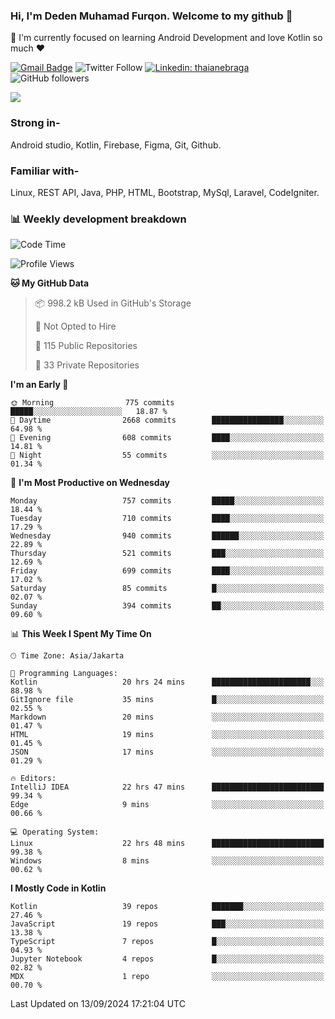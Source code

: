 ### Hi, I'm Deden Muhamad Furqon. Welcome to my github 👋

<!--
**furqoncreative/furqoncreative** is a ✨ _special_ ✨ repository because its `README.md` (this file) appears on your GitHub profile.

Here are some ideas to get you started:

- 🔭 I’m currently working on ...
- 👯 I’m looking to collaborate on ...
- 🤔 I’m looking for help with ...
- 💬 Ask me about ...
- 📫 How to reach me: ...
- 😄 Pronouns: ...
- ⚡ Fun fact: ...
-->

  🌱 I'm currently focused on learning Android Development and love Kotlin so much ❤ 

[![Gmail Badge](https://img.shields.io/badge/-furqoncreative24@gmail.com-c14438?style=flat-square&logo=Gmail&logoColor=white&link=mailto:furqoncreative24@gmail.com)](mailto:furqoncreative24@gmail.com)
![Twitter Follow](https://img.shields.io/twitter/follow/furqoncreative?label=Follow)
[![Linkedin: thaianebraga](https://img.shields.io/badge/-Deden_Muhamad_Furqon-blue?style=flat-square&logo=Linkedin&logoColor=white&link=https://www.linkedin.com/in/anmol-p-singh/)](https://www.linkedin.com/in/furqoncreative/)
![GitHub followers](https://img.shields.io/github/followers/furqoncreative?label=Follow&style=social)

<img src="https://github-readme-stats.sera5-dev.vercel.app/api?username=furqoncreative&hide=stars&show_icons=true&count_private=true&include_all_commits=true&title_color=#008080&icon_color=#008080&hide_border=true" width="">

### Strong in-

Android studio, Kotlin, Firebase, Figma, Git, Github.

### Familiar with-
Linux, REST API, Java, PHP, HTML, Bootstrap, MySql, Laravel, CodeIgniter.

### 📊 Weekly development breakdown

<!--START_SECTION:waka-->
![Code Time](http://img.shields.io/badge/Code%20Time-2%2C661%20hrs%2045%20mins-blue)

![Profile Views](http://img.shields.io/badge/Profile%20Views-0-blue)

**🐱 My GitHub Data** 

> 📦 998.2 kB Used in GitHub's Storage 
 > 
> 🚫 Not Opted to Hire
 > 
> 📜 115 Public Repositories 
 > 
> 🔑 33 Private Repositories 
 > 
**I'm an Early 🐤** 

```text
🌞 Morning                775 commits         █████░░░░░░░░░░░░░░░░░░░░   18.87 % 
🌆 Daytime                2668 commits        ████████████████░░░░░░░░░   64.98 % 
🌃 Evening                608 commits         ████░░░░░░░░░░░░░░░░░░░░░   14.81 % 
🌙 Night                  55 commits          ░░░░░░░░░░░░░░░░░░░░░░░░░   01.34 % 
```
📅 **I'm Most Productive on Wednesday** 

```text
Monday                   757 commits         █████░░░░░░░░░░░░░░░░░░░░   18.44 % 
Tuesday                  710 commits         ████░░░░░░░░░░░░░░░░░░░░░   17.29 % 
Wednesday                940 commits         ██████░░░░░░░░░░░░░░░░░░░   22.89 % 
Thursday                 521 commits         ███░░░░░░░░░░░░░░░░░░░░░░   12.69 % 
Friday                   699 commits         ████░░░░░░░░░░░░░░░░░░░░░   17.02 % 
Saturday                 85 commits          █░░░░░░░░░░░░░░░░░░░░░░░░   02.07 % 
Sunday                   394 commits         ██░░░░░░░░░░░░░░░░░░░░░░░   09.60 % 
```


📊 **This Week I Spent My Time On** 

```text
🕑︎ Time Zone: Asia/Jakarta

💬 Programming Languages: 
Kotlin                   20 hrs 24 mins      ██████████████████████░░░   88.98 % 
GitIgnore file           35 mins             █░░░░░░░░░░░░░░░░░░░░░░░░   02.55 % 
Markdown                 20 mins             ░░░░░░░░░░░░░░░░░░░░░░░░░   01.47 % 
HTML                     19 mins             ░░░░░░░░░░░░░░░░░░░░░░░░░   01.45 % 
JSON                     17 mins             ░░░░░░░░░░░░░░░░░░░░░░░░░   01.29 % 

🔥 Editors: 
IntelliJ IDEA            22 hrs 47 mins      █████████████████████████   99.34 % 
Edge                     9 mins              ░░░░░░░░░░░░░░░░░░░░░░░░░   00.66 % 

💻 Operating System: 
Linux                    22 hrs 48 mins      █████████████████████████   99.38 % 
Windows                  8 mins              ░░░░░░░░░░░░░░░░░░░░░░░░░   00.62 % 
```

**I Mostly Code in Kotlin** 

```text
Kotlin                   39 repos            ███████░░░░░░░░░░░░░░░░░░   27.46 % 
JavaScript               19 repos            ███░░░░░░░░░░░░░░░░░░░░░░   13.38 % 
TypeScript               7 repos             █░░░░░░░░░░░░░░░░░░░░░░░░   04.93 % 
Jupyter Notebook         4 repos             █░░░░░░░░░░░░░░░░░░░░░░░░   02.82 % 
MDX                      1 repo              ░░░░░░░░░░░░░░░░░░░░░░░░░   00.70 % 
```




 Last Updated on 13/09/2024 17:21:04 UTC
<!--END_SECTION:waka-->
